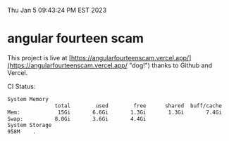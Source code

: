 Thu Jan  5 09:43:24 PM EST 2023

# angular fourteen scam


This project is live at [https://angularfourteenscam.vercel.app/](https://angularfourteenscam.vercel.app/ "dog!") thanks to Github and Vercel.

CI Status: 

```bash
System Memory
               total        used        free      shared  buff/cache   available
Mem:            15Gi       6.6Gi       1.3Gi       1.3Gi       7.4Gi       7.0Gi
Swap:          8.0Gi       3.6Gi       4.4Gi
System Storage
958M	.
```
